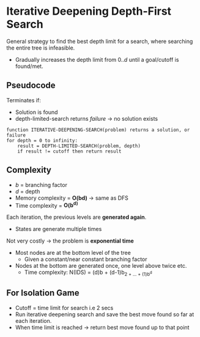 # Iterative Deepening Depth-First Search
General strategy to find the best depth limit for a search, where searching the entire tree is infeasible.
* Gradually increases the depth limit from 0..*d* until a goal/cutoff is found/met.

## Pseudocode
Terminates if:
* Solution is found
* depth-limited-search returns *failure* -> no solution exists
```
function ITERATIVE-DEEPENING-SEARCH(problem) returns a solution, or failure
for depth = 0 to infinity:
    result = DEPTH-LIMITED-SEARCH(problem, depth)
    if result != cutoff then return result
```

## Complexity
* *b* = branching factor
* *d* = depth
* Memory complexity = **O(bd)** -> same as DFS
* Time complexity = **O(b<sup>d</sub>)**

Each iteration, the previous levels are **generated again**.
* States are generate multiple times

Not very costly -> the problem is **exponential time**
* Most nodes are at the bottom level of the tree
    * Given a constant/near constant branching factor
* Nodes at the bottom are generated once, one level above twice etc.
    * Time complexity: N(IDS) = (d)b + (d-1)b<sub>2</sup> + ... + (1)b<sup>d</sup>

## For Isolation Game
* Cutoff = time limit for search i.e 2 secs
* Run iterative deepening search and save the best move found so far at each iteration.
* When time limit is reached -> return best move found up to that point

